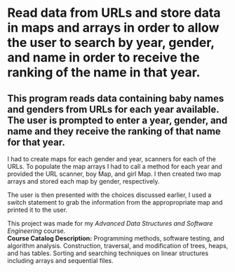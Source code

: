 # Read data from URLs and store data in maps and arrays in order to allow the user to search by year, gender, and name in order to receive the ranking of the name in that year.   
## This program reads data containing baby names and genders from URLs for each year available. The user is prompted to enter a year, gender, and name and they receive the ranking of that name for that year.

I had to create maps for each gender and year, scanners for each of the URLs.
To populate the map arrays I had to call a method for each year and provided the URL scanner, boy Map, and girl Map. I then created two map arrays and stored each map 
by gender, respectively. 

The user is then presented with the choices discussed earlier, I used a switch statement to grab the information from the appropropriate map and printed it to the user.

This project was made for my _Advanced Data Structures and Software Engineering_ course.  
**Course Catalog Description:** Programming methods, software testing, and algorithm analysis. Construction, traversal, and modification of trees, heaps, and has tables. Sorting and searching techniques on linear structures including arrays and sequential files.
